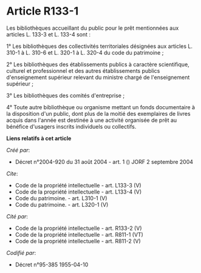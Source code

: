 # Article R133-1

Les bibliothèques accueillant du public pour le prêt mentionnées aux articles L. 133-3 et L. 133-4 sont : 

1° Les bibliothèques des collectivités territoriales désignées aux articles L. 310-1 à L. 310-6 et L. 320-1 à L. 320-4 du
code du patrimoine ; 

2° Les bibliothèques des établissements publics à caractère scientifique, culturel et professionnel et des autres
établissements publics d'enseignement supérieur relevant du ministre chargé de l'enseignement supérieur ; 

3° Les bibliothèques des comités d'entreprise ; 

4° Toute autre bibliothèque ou organisme mettant un fonds documentaire à la disposition d'un public, dont plus de la moitié
des exemplaires de livres acquis dans l'année est destinée à une activité organisée de prêt au bénéfice d'usagers inscrits
individuels ou collectifs.

**Liens relatifs à cet article**

_Créé par_:

  - Décret n°2004-920 du 31 août 2004 - art. 1 () JORF 2 septembre 2004

_Cite_:

  - Code de la propriété intellectuelle - art. L133-3 (V)
  - Code de la propriété intellectuelle - art. L133-4 (V)
  - Code du patrimoine. - art. L310-1 (V)
  - Code du patrimoine. - art. L320-1 (V)

_Cité par_:

  - Code de la propriété intellectuelle - art. R133-2 (V)
  - Code de la propriété intellectuelle - art. R811-1 (VT)
  - Code de la propriété intellectuelle - art. R811-2 (V)

_Codifié par_:

  - Décret n°95-385 1955-04-10
